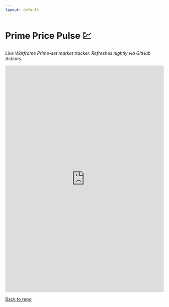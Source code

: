 ```yaml
---
layout: default
---
```


# Prime Price Pulse 💹

*Live Warframe Prime-set market tracker. Refreshes nightly via GitHub Actions.*

<iframe
  width="100%" height="720"
  src="https://app.powerbi.com/view?r=eyJrIjoiNTQzNzQ0ODctNWE3My00Zjk0LTlhNDAtNDAwZWFkMWY5MWEzIiwidCI6ImYyMmI2ODkzLTkyYjMtNGRmYi05MjNkLWNhNmMxMDRkYzcyMSJ9&pageName=b4d990d3da8074bcd538"
  frameborder="0" allowfullscreen>
</iframe>

[Back to repo](../)
